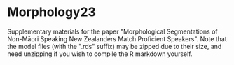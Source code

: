 # Morphology23

Supplementary materials for the paper "Morphological Segmentations of Non-Māori Speaking New Zealanders Match Proficient Speakers". Note that the model files (with the ".rds" suffix) may be zipped due to their size, and need unzipping if you wish to compile the R markdown yourself.